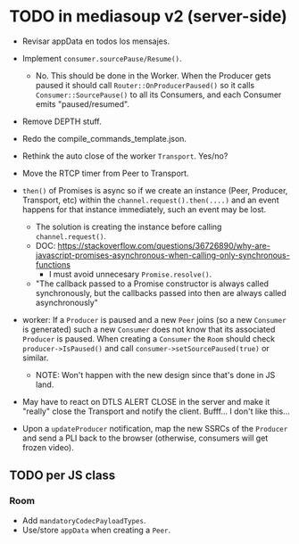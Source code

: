 # TODO in mediasoup v2 (server-side)

* Revisar appData en todos los mensajes.

* Implement `consumer.sourcePause/Resume()`.
  - No. This should be done in the Worker. When the Producer gets paused it should call `Router::OnProducerPaused()` so it calls `Consumer::SourcePause()` to all its Consumers, and each Consumer emits "paused/resumed".

* Remove DEPTH stuff.

* Redo the compile_commands_template.json.

* Rethink the auto close of the worker `Transport`. Yes/no?

* Move the RTCP timer from Peer to Transport.

* `then()` of Promises is async so if we create an instance (Peer, Producer, Transport, etc) within the `channel.request().then(....)` and an event happens for that instance immediately, such an event may be lost.
  - The solution is creating the instance before calling `channel.request()`.
  - DOC: https://stackoverflow.com/questions/36726890/why-are-javascript-promises-asynchronous-when-calling-only-synchronous-functions
    + I must avoid unnecesary `Promise.resolve()`.
  - "The callback passed to a Promise constructor is always called synchronously, but the callbacks passed into then are always called asynchronously"

* worker: If a `Producer` is paused and a new `Peer` joins (so a new `Consumer` is generated) such a new `Consumer` does not know that its associated `Producer` is paused. When creating a `Consumer` the `Room` should check `producer->IsPaused()` and call `consumer->setSourcePaused(true)` or similar.
  - NOTE: Won't happen with the new design since that's done in JS land.

* May have to react on DTLS ALERT CLOSE in the server and make it "really" close the Transport and notify the client. Bufff... I don't like this...

* Upon a `updateProducer` notification, map the new SSRCs of the `Producer` and send a PLI back to the browser (otherwise, consumers will get frozen video).


## TODO per JS class

### Room

* Add `mandatoryCodecPayloadTypes`.
* Use/store `appData` when creating a `Peer`.
